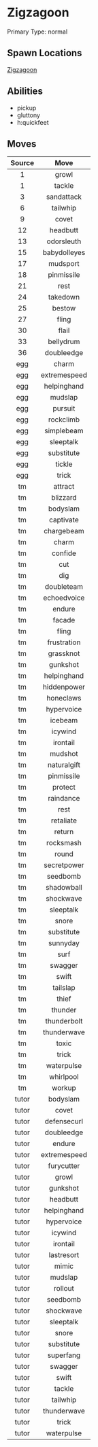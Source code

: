 # Zigzagoon  
Primary Type: normal  
  
## Spawn Locations  
[Zigzagoon](/data/spawn_presets/zigzagoon.md)  
  
## Abilities  
  * pickup
  * gluttony
  * h:quickfeet
  
  
## Moves  
  
| Source | Move |  
|:---:|:---:|  
| 1 | growl |  
| 1 | tackle |  
| 3 | sandattack |  
| 6 | tailwhip |  
| 9 | covet |  
| 12 | headbutt |  
| 13 | odorsleuth |  
| 15 | babydolleyes |  
| 17 | mudsport |  
| 18 | pinmissile |  
| 21 | rest |  
| 24 | takedown |  
| 25 | bestow |  
| 27 | fling |  
| 30 | flail |  
| 33 | bellydrum |  
| 36 | doubleedge |  
| egg | charm |  
| egg | extremespeed |  
| egg | helpinghand |  
| egg | mudslap |  
| egg | pursuit |  
| egg | rockclimb |  
| egg | simplebeam |  
| egg | sleeptalk |  
| egg | substitute |  
| egg | tickle |  
| egg | trick |  
| tm | attract |  
| tm | blizzard |  
| tm | bodyslam |  
| tm | captivate |  
| tm | chargebeam |  
| tm | charm |  
| tm | confide |  
| tm | cut |  
| tm | dig |  
| tm | doubleteam |  
| tm | echoedvoice |  
| tm | endure |  
| tm | facade |  
| tm | fling |  
| tm | frustration |  
| tm | grassknot |  
| tm | gunkshot |  
| tm | helpinghand |  
| tm | hiddenpower |  
| tm | honeclaws |  
| tm | hypervoice |  
| tm | icebeam |  
| tm | icywind |  
| tm | irontail |  
| tm | mudshot |  
| tm | naturalgift |  
| tm | pinmissile |  
| tm | protect |  
| tm | raindance |  
| tm | rest |  
| tm | retaliate |  
| tm | return |  
| tm | rocksmash |  
| tm | round |  
| tm | secretpower |  
| tm | seedbomb |  
| tm | shadowball |  
| tm | shockwave |  
| tm | sleeptalk |  
| tm | snore |  
| tm | substitute |  
| tm | sunnyday |  
| tm | surf |  
| tm | swagger |  
| tm | swift |  
| tm | tailslap |  
| tm | thief |  
| tm | thunder |  
| tm | thunderbolt |  
| tm | thunderwave |  
| tm | toxic |  
| tm | trick |  
| tm | waterpulse |  
| tm | whirlpool |  
| tm | workup |  
| tutor | bodyslam |  
| tutor | covet |  
| tutor | defensecurl |  
| tutor | doubleedge |  
| tutor | endure |  
| tutor | extremespeed |  
| tutor | furycutter |  
| tutor | growl |  
| tutor | gunkshot |  
| tutor | headbutt |  
| tutor | helpinghand |  
| tutor | hypervoice |  
| tutor | icywind |  
| tutor | irontail |  
| tutor | lastresort |  
| tutor | mimic |  
| tutor | mudslap |  
| tutor | rollout |  
| tutor | seedbomb |  
| tutor | shockwave |  
| tutor | sleeptalk |  
| tutor | snore |  
| tutor | substitute |  
| tutor | superfang |  
| tutor | swagger |  
| tutor | swift |  
| tutor | tackle |  
| tutor | tailwhip |  
| tutor | thunderwave |  
| tutor | trick |  
| tutor | waterpulse |  
  
